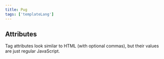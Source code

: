 ```yaml
---
title: Pug
tags: ['templateLang']
---
```


## Attributes
Tag attributes look similar to HTML (with optional commas), but their values are just regular JavaScript.